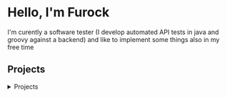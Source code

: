 # Hello, I'm Furock

I'm curently a software tester (I develop automated API tests in java and groovy against a backend) and like to implement some things also in my free time

## Projects
<details> <summary>Projects</summary>
* Project 1
* <details> <summary>Project 2</summary> project 2 details</details>
  
</details>


<!--
**Furock/Furock** is a ✨ _special_ ✨ repository because its `README.md` (this file) appears on your GitHub profile.

Here are some ideas to get you started:

- 🔭 I’m currently working on ...
- 🌱 I’m currently learning ...
- 👯 I’m looking to collaborate on ...
- 🤔 I’m looking for help with ...
- 💬 Ask me about ...
- 📫 How to reach me: ...
- 😄 Pronouns: ...
- ⚡ Fun fact: ...
-->
